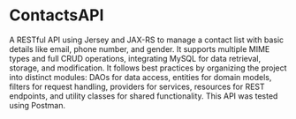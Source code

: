 # ContactsAPI
A RESTful API using Jersey and JAX-RS to manage a contact list with basic details like email, phone number, and gender. It supports multiple MIME types and full CRUD operations, integrating MySQL for data retrieval, storage, and modification. It follows best practices by organizing the project into distinct modules: DAOs for data access, entities for domain models, filters for request handling, providers for services, resources for REST endpoints, and utility classes for shared functionality. 
This API was tested using Postman. 
